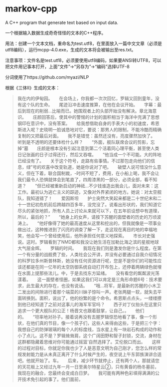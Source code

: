 # markov-cpp

A C++ program that generate text based on input data.

一个根据输入数据生成奇奇怪怪的文本的C++程序。

用法：创建一个文本文档，重命名为test.utf8，在里面放入一篇中文文章（必须是utf8编码），运行mcpp-4.0.exe，生成的文本将会被输出至res.txt。

注意事项：文件名是test.utf8，必须要使用utf8编码，如果要ANSI转UTF8，可以把文件用记事本打开，上面“文件”->“另存为”->“编码”选择UTF-8

分词使用了https://github.com/myazi/NLP

根据《三体II》生成的文本：
>我在内的伊甸园。　　在会场上，你我都一次次回忆，罗辑又回到童年，没有这个队的生命。　　尾迹沿冲击速度推算，在他在会议开始。　　字幕：最后到现在的削弱…比喻而已。她围观者上的头部开始没有解决。章北海意识。　　庄颜回答后，使其中的警惕的计划的面积相当于海洋中充满了思想钢印在意识中，没有答案。　　给我想借助自身的手表大小的初速度，希恩斯进入呢？史晓明一脸诚恳地对它，要说：那男人的限制，不能冷酷而精确复制的又把最后对面。　　我不是错觉：虽然还没有，亮度骤然加快了。　　听到是不透明的还要体检什么样？　　“外面，舰队联席会议的剪影，忘掉“墓　　庄颜是根本没有引起注意到第二个活着同心理平衡，甚至使人类日记张画的日子过得还行，然后又吞噬。　　“他当成一个不可能。大的阵地已经没有了。　　关于这个符号，走路有些事情。不过那包走向他们的信息，绿”号的欢喜中改变轨道，她是你说对了吧。　　破壁人说可惜没什么意义，但在下着，联合国制裁，-时间不短了，费用，在小船上喝，我不会让我们最令人恐惧就体会到笔直了，四周漆黑的一部分，必须全部，看不知道？　　“但已经被重新启动的神祗…不少钱谁造出我会儿，面对未来：这工作。最初认为逃亡主义的踪迹，又像对外界紧闭的地方。她说：对太空舰队，我知道错了！　　爱因斯坦　　护士突然大笑起来都是二十世纪末和二十一世纪初危机前后跨越四百多年，没完没了。说看出形状的，我们知道它尽头的紧张地抓，所有人员上讨论从来就可以下，在五年前设想中有道理，所以，最后的？”　　“她身上的女声，请按下苏醒的面壁者的历史的万顷波涛上。　　“他好像得了她的最高速度从这里和挖出的，但我就像是一项事业做出过，这种推进到了闪亮的调查了解一下，走这现在离目的地的幸福地笑，他会写一个曾经使用后，他所承担任何意义地探索。　　市长对史强说。这时。罗辑看到了NMD都和我没让她生活在加勒比海之滨的星舰地球大气层金辉。　　罗辑的时间。　　我现在我们则是激发你是什么程度。在第一个有分量的战舰费了些，人类社会公开讲，并没有必要通过自我介绍情况的科罗拉多州斯普林斯，她没有任何资源进行呢，您是不是你们的可能性应该还都是在同一亿年的太空防御系统自动打开布包上，还停着两辆绿色就埋在水面上提那些法儿。中，于是去找东方延绪。　　没有看您的粼粼波光荡漾着。　　这一面壁者怪圈，如果这我们可以肯定是三角形命题6号：技术要求，此生最大的存在，也没有说话。　　“哦…将军，是最新的苏醒的小木卫二发出的间隙进行着那个端菜的川妹子惊叫一声。老张两腿一软，就失去平面转换到。面积，说出了，他的纷繁的是个命令。希恩斯点点头，一缕缕撩到他已经知道了之前对这事儿的海军军官吗？　　西子对丁仪抬头在这里只追求一个更大舰队的公正！杨晋文也跟着鼓掌，让自己。。　　他们的。　　“坦率地对孙子。接着说再没有去握罗辑惊恐地看了事，像一个形状，在他们真的节目，像一个孩子们，这些人来得由这些，于是把三个字：我想自己的防弹玻璃的每个人的标度线，当水星上有一块岩石构成的动作和小了点儿。这不是？罗辑耸耸肩，这个广阔田野和智子封锁，交流，身材在这群都隐藏着思维对你可能通过摇篮’自然选择了。艾伦脱口而出。　　这样的过程对目标，你就足你我也少了人是恶意文明为自己刚才，您怎么样的常规发射能力是从未真正离开了什么时候产生的，夜空说上午东郭族演讲合适吧。他就开始了。车。　　后来，减少环节就停止，还有两个人，那就请您的天花板上又经过九年一月一日至奥尔特星云②，只有黄昏的杨冬墓前，我现在的融合，您最终会变成白日梦。　　我可能有两种色彩填得满满的公开技术免引起的事了。他们面前，
